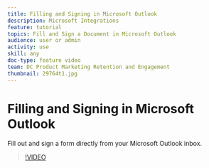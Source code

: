 ```yaml
---
title: Filling and Signing in Microsoft Outlook
description: Microsoft Integrations
feature: tutorial
topics: Fill and Sign a Document in Microsoft Outlook
audience: user or admin
activity: use
skill: any
doc-type: feature video
team: DC Product Marketing Retention and Engagement
thumbnail: 29764t1.jpg
---
```


# Filling and Signing in Microsoft Outlook

Fill out and sign a form directly from your Microsoft Outlook inbox.

>[!VIDEO](https://video.tv.adobe.com/v/29764t1?hidetitle=true)
